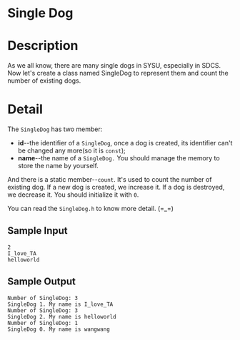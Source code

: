 # Single Dog

# Description
As we all know, there are many single dogs in SYSU, especially in SDCS. Now let's create a class named SingleDog to represent them and count the number of existing dogs.

# Detail
The `SingleDog` has two member:
* **id**--the identifier of a `SingleDog`, once a dog is created, its identifier can't be changed any more(so it is `const`);
* **name**--the name of a `SingleDog.` You should manage the memory to store the name by yourself.

And there is a static member--`count`. It's used to count the number of existing dog. If a new dog is created, we increase it. If a dog is destroyed, we decrease it. You should initialize it with `0`. 

You can read the `SingleDog.h` to know more detail. (=_=)

## Sample Input
```
2
I_love_TA
helloworld
```

## Sample Output
```
Number of SingleDog: 3
SingleDog 1. My name is I_love_TA
Number of SingleDog: 3
SingleDog 2. My name is helloworld
Number of SingleDog: 1
SingleDog 0. My name is wangwang
```



